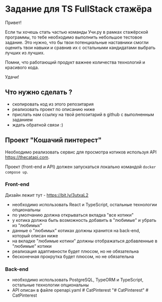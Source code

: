 # Задание для TS FullStack стажёра

Привет! 

Если ты хочешь стать частью команды Учи.ру в рамках стажёрской программы,
то тебе необходимо выполнить небольшое тестовое задание. Это нужно, что бы твои
потенциальные наставники смогли оценить твои навыки и сравнив их с остальными
кандидатами выбрать лучших из лучших.

Помни, что работающий продукт важнее количества технологий и красивого кода.

Удачи!

## Что нужно сделать ?

- скопировать код из этого репозитария
- реализовать проект по описанию ниже
- прислать нам ссылку на твой репозитарий в github с выполненным заданием
- ждать обратной связи :)

## Проект "Кошачий пинтерест"

Необходимо реализовать сервис для просмотра котиков используя API https://thecatapi.com.

Проект (front-end и API) должен запускаться локально командой `docker compose up`.

### Front-end
Дизайн лежит тут - https://bit.ly/3utxaL2

- необходимо использовать React и TypeScript, остальные технологии опциональны
- по умолчанию должна открываться вкладка "все котики"
- у котика должна быть возможность добавить в "любимые" и убрать из "любимых"
- данные о "любимых" котиках должны хранится на back-end, который описан ниже
- на вкладке "любимые котики" должны отображаться добавленные в "любимые" котики
- реализация адаптивности будет плюсом, но не обязательна
- бесконечная прокрутка будет плюсом, но не обязательна

### Back-end

- необходимо использовать PostgreSQL, TypeORM и TypeScript, остальные технологии опциональны
- API описан в файле openapi.yaml
#   C a t P i n t e r e s t  
 "# CatPinterest" 
#   C a t P i n t e r e s t  
 